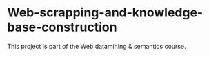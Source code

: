 # Web-scrapping-and-knowledge-base-construction
This project is part of the Web datamining &amp; semantics course.
